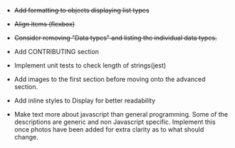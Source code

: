 - ~~Add formatting to objects displaying list types~~
- ~~Align items (flexbox)~~
- ~~Consider removing "Data types" and listing the individual data types.~~
- Add CONTRIBUTING section
- Implement unit tests to check length of strings(jest)

- Add images to the first section before moving onto the advanced section.

- Add inline styles to Display for better readability

- Make text more about javascript than general programming. Some of the descriptions are generic and non Javascript specific.
  Implement this once photos have been added for extra clarity as to what should change.
